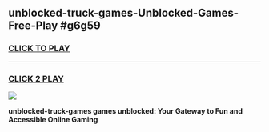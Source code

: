 
## unblocked-truck-games-Unblocked-Games-Free-Play #g6g59
<h3>
<a href="https://us.freeplayer.one?title=unblocked-truck-games&ref=9M">CLICK TO PLAY</a></h3>
<hr>

<h3>
<a href="https://us.freeplayer.one?title=unblocked-truck-games&ref=9M">CLICK 2 PLAY</a>
  
</h3>

<a href="https://us.freeplayer.one?title=unblocked-truck-games&ref=9M"><img src="https://clearcache.store/games.png"></a>


**unblocked-truck-games games unblocked: Your Gateway to Fun and Accessible Online Gaming**
